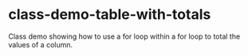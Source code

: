 # class-demo-table-with-totals
Class demo showing how to use a for loop within a for loop to total the values of a column.
